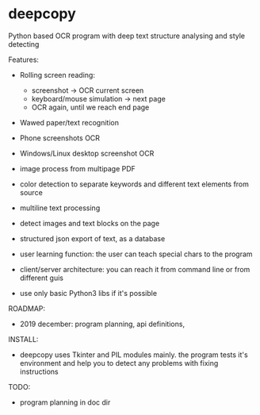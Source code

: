 # deepcopy
Python based OCR program with deep text structure analysing and style detecting

Features:
 - Rolling screen reading: 
    - screenshot -> OCR current screen
    - keyboard/mouse simulation -> next page
    - OCR again, until we reach end page
 - Wawed paper/text recognition
 - Phone screenshots OCR 
 - Windows/Linux desktop screenshot OCR
 - image process from multipage PDF
 - color detection to separate keywords and different text elements from source
 - multiline text processing
 - detect images and text blocks on the page
 - structured json export of text, as a database
 
 - user learning function: the user can teach special chars to the program

 - client/server architecture: you can reach it from command line or from different guis

 - use only basic Python3 libs if it's possible


ROADMAP: 
 - 2019 december: program planning, api definitions, 

INSTALL:
 - deepcopy uses Tkinter and PIL modules mainly.
   the program tests it's environment and help you to detect any problems with fixing instructions

TODO: 
 - program planning in doc dir
